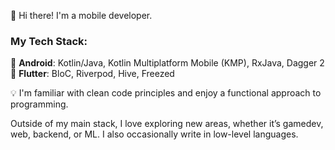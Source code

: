 👋 Hi there! I'm a mobile developer.

### My Tech Stack:
📱 **Android**: Kotlin/Java, Kotlin Multiplatform Mobile (KMP), RxJava, Dagger 2  
📱 **Flutter**: BloC, Riverpod, Hive, Freezed

💡 I'm familiar with clean code principles and enjoy a functional approach to programming.

Outside of my main stack, I love exploring new areas, whether it’s gamedev, web, backend, or ML. I also occasionally write in low-level languages.
